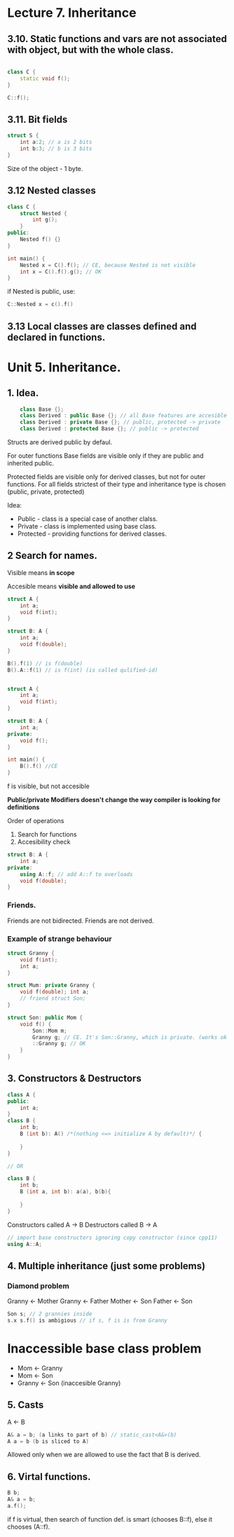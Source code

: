 # Lecture 7. Inheritance

## 3.10. Static functions and vars are not associated with object, but with the whole class.

```cpp

class C {
	static void f();
}

C::f();
```

## 3.11. Bit fields

```cpp
struct S {
	int a:2; // a is 2 bits
	int b:3; // b is 3 bits
}
```

Size of the object - 1 byte.

## 3.12 Nested classes

```cpp
class C {
	struct Nested {
		int g();
	}
public:
	Nested f() {}
}

int main() {
	Nested x = C().f(); // CE, because Nested is not visible 
	int x = C().f().g(); // OK
}
```

if Nested is public, use:

```cpp
C::Nested x = c().f()
```

## 3.13 Local classes are classes defined and declared in functions.

# Unit 5. Inheritance.

## 1. Idea.
```cpp
	class Base {};
	class Derived : public Base {}; // all Base features are accesible 
	class Derived : private Base {}; // public, protected -> private
	class Derived : protected Base {}; // public -> protected
```
Structs are derived public by defaul.

For outer functions Base fields are visible only if they are public and inherited public.

Protected fields are visible only for derived classes, but not for outer functions.
For all fields strictest of their type and inheritance type is chosen (public, private, protected)

Idea:
- Public - class is a special case of another clalss.
- Private - class is implemented using base class.
- Protected - providing functions for derived classes.

## 2 Search for names.

Visible means __in scope__

Accesible means __visible and allowed to use__

```cpp
struct A {
	int a;
	void f(int);
}

struct B: A {
	int a;
	void f(double);
}

B().f(1) // is f(double)
B().A::f(1) // is f(int) (is called qulified-id)
```

```cpp

struct A {
	int a;
	void f(int);
}

struct B: A {
	int a;
private:
	void f();
}

int main() {
	B().f() //CE
}
```

f is visible, but not accesible

**Public/private Modifiers doesn't change the way compiler is looking for definitions**

Order of operations
1) Search for functions
2) Accesibility check

```cpp
struct B: A {
	int a;
private:
	using A::f; // add A::f to overloads
	void f(double);
}
```

### Friends.
Friends are not bidirected. Friends are not derived.

### Example of strange behaviour

```cpp
struct Granny {
	void f(int);
	int a;
}

struct Mum: private Granny {
	void f(double); int a;
	// friend struct Son;
}

struct Son: public Mom {
	void f() {
		Son::Mom m;
		Granny g; // CE. It's Son::Granny, which is private. (works ok if friend)
		::Granny g; // OK
	}
}
```

## 3. Constructors & Destructors

```cpp
class A {
public:
	int a;
}
class B {
	int b;
	B (int b): A() /*(nothing <=> initialize A by default)*/ {
		
	}
}

// OR

class B {
	int b;
	B (int a, int b): a(a), b(b){
		
	}
}
```

Constructors called A -> B
Destructors called B -> A

```cpp
// import base constructors ignoring copy constructor (since cpp11)
using A::A;
```


## 4. Multiple inheritance (just some problems)

### Diamond problem
Granny <- Mother
Granny <- Father
Mother <- Son 
Father <- Son 

```cpp
Son s; // 2 grannies inside
s.x s.f() is ambigious // if s, f is is from Granny
```

# Inaccessible base class problem
- Mom <- Granny 
- Mom <- Son 
- Granny <- Son (inaccesible Granny) 


## 5. Casts

A <- B

```cpp
A& a = b; (a links to part of b) // static_cast<A&>(b)
A a = b (b is sliced to A)
```

Allowed only when we are allowed to use the fact that B is derived.

## 6. Virtal functions.
```cpp
B b;
A& a = b;
a.f();
```

if f is virtual, then search of function def. is smart (chooses B::f), else it chooses (A::f).
